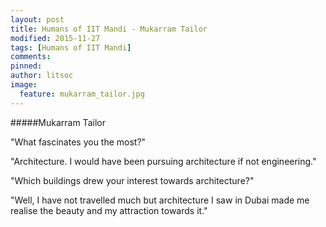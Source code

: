 ```yaml
---
layout: post
title: Humans of IIT Mandi - Mukarram Tailor
modified: 2015-11-27
tags: [Humans of IIT Mandi]
comments:
pinned:
author: litsoc
image:
  feature: mukarram_tailor.jpg
---
```


#####Mukarram Tailor

"What fascinates you the most?"

"Architecture. I would have been pursuing architecture if not engineering."

"Which buildings drew your interest towards architecture?"

"Well, I have not travelled much but architecture I saw in Dubai made me realise the beauty and my attraction towards it."
